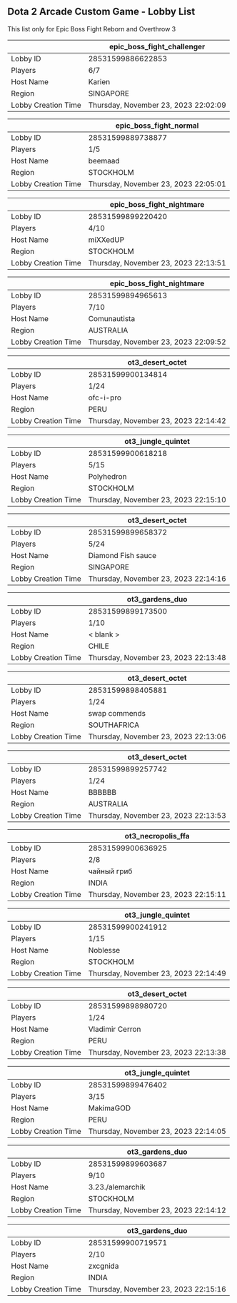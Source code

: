 ## Dota 2 Arcade Custom Game - Lobby List

This list only for Epic Boss Fight Reborn and Overthrow 3

|  | epic_boss_fight_challenger |
| ------ | ------ |
| Lobby ID | 28531599886622853 |
| Players | 6/7 |
| Host Name | Karien |
| Region | SINGAPORE |
| Lobby Creation Time | Thursday, November 23, 2023 22:02:09 |


|  | epic_boss_fight_normal |
| ------ | ------ |
| Lobby ID | 28531599889738877 |
| Players | 1/5 |
| Host Name | beemaad |
| Region | STOCKHOLM |
| Lobby Creation Time | Thursday, November 23, 2023 22:05:01 |


|  | epic_boss_fight_nightmare |
| ------ | ------ |
| Lobby ID | 28531599899220420 |
| Players | 4/10 |
| Host Name | miXXedUP |
| Region | STOCKHOLM |
| Lobby Creation Time | Thursday, November 23, 2023 22:13:51 |


|  | epic_boss_fight_nightmare |
| ------ | ------ |
| Lobby ID | 28531599894965613 |
| Players | 7/10 |
| Host Name | Comunautista |
| Region | AUSTRALIA |
| Lobby Creation Time | Thursday, November 23, 2023 22:09:52 |


|  | ot3_desert_octet |
| ------ | ------ |
| Lobby ID | 28531599900134814 |
| Players | 1/24 |
| Host Name | ofc-i-pro |
| Region | PERU |
| Lobby Creation Time | Thursday, November 23, 2023 22:14:42 |


|  | ot3_jungle_quintet |
| ------ | ------ |
| Lobby ID | 28531599900618218 |
| Players | 5/15 |
| Host Name | Polyhedron |
| Region | STOCKHOLM |
| Lobby Creation Time | Thursday, November 23, 2023 22:15:10 |


|  | ot3_desert_octet |
| ------ | ------ |
| Lobby ID | 28531599899658372 |
| Players | 5/24 |
| Host Name | Diamond Fish sauce |
| Region | SINGAPORE |
| Lobby Creation Time | Thursday, November 23, 2023 22:14:16 |


|  | ot3_gardens_duo |
| ------ | ------ |
| Lobby ID | 28531599899173500 |
| Players | 1/10 |
| Host Name | < blank > |
| Region | CHILE |
| Lobby Creation Time | Thursday, November 23, 2023 22:13:48 |


|  | ot3_desert_octet |
| ------ | ------ |
| Lobby ID | 28531599898405881 |
| Players | 1/24 |
| Host Name | swap commends |
| Region | SOUTHAFRICA |
| Lobby Creation Time | Thursday, November 23, 2023 22:13:06 |


|  | ot3_desert_octet |
| ------ | ------ |
| Lobby ID | 28531599899257742 |
| Players | 1/24 |
| Host Name | BBBBBB |
| Region | AUSTRALIA |
| Lobby Creation Time | Thursday, November 23, 2023 22:13:53 |


|  | ot3_necropolis_ffa |
| ------ | ------ |
| Lobby ID | 28531599900636925 |
| Players | 2/8 |
| Host Name | чайный гриб |
| Region | INDIA |
| Lobby Creation Time | Thursday, November 23, 2023 22:15:11 |


|  | ot3_jungle_quintet |
| ------ | ------ |
| Lobby ID | 28531599900241912 |
| Players | 1/15 |
| Host Name | Noblesse |
| Region | STOCKHOLM |
| Lobby Creation Time | Thursday, November 23, 2023 22:14:49 |


|  | ot3_desert_octet |
| ------ | ------ |
| Lobby ID | 28531599898980720 |
| Players | 1/24 |
| Host Name | Vladimir Cerron |
| Region | PERU |
| Lobby Creation Time | Thursday, November 23, 2023 22:13:38 |


|  | ot3_jungle_quintet |
| ------ | ------ |
| Lobby ID | 28531599899476402 |
| Players | 3/15 |
| Host Name | MakimaGOD |
| Region | PERU |
| Lobby Creation Time | Thursday, November 23, 2023 22:14:05 |


|  | ot3_gardens_duo |
| ------ | ------ |
| Lobby ID | 28531599899603687 |
| Players | 9/10 |
| Host Name | 3.23./alemarchik |
| Region | STOCKHOLM |
| Lobby Creation Time | Thursday, November 23, 2023 22:14:12 |


|  | ot3_gardens_duo |
| ------ | ------ |
| Lobby ID | 28531599900719571 |
| Players | 2/10 |
| Host Name | zxcgnida |
| Region | INDIA |
| Lobby Creation Time | Thursday, November 23, 2023 22:15:16 |


